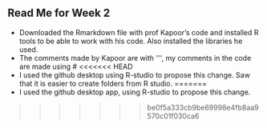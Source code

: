 ## Read Me for Week 2
- Downloaded the Rmarkdown file with prof Kapoor’s code and installed  R tools to be able to work with his code. Also installed the libraries he used.
- The comments made by Kapoor are with ''', my comments in the code are made using #
<<<<<<< HEAD
- I used the github desktop using R-studio to propose this change. Saw that it is easier to create folders from R studio. 
=======
- I used the github desktop app, using R-studio to propose this change.
>>>>>>> be0f5a333cb9be69998e4fb8aa9570c01f030ca6

